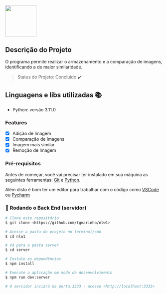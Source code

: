 <h1 align=”center”>
<img src="https://user-images.githubusercontent.com/114358060/204836563-4e83015b-e414-44ba-b595-5d091d273ce4.png" width="100px">
</h1>


## Descrição do Projeto 
<p align=”center”>O programa permite realizar o armazenamento e a comparação de imagens, identificando a de maior similaridade.</p>


> Status do Projeto: Concluido :heavy_check_mark:

## Linguagens e libs utilizadas :books:

- Python: versão 3.11.0 

### Features

- [x] Adição de Imagem
- [x] Comparação de Imagens
- [x] Imagem mais similar
- [x] Remoção de Imagem

### Pré-requisitos

Antes de começar, você vai precisar ter instalado em sua máquina as seguintes ferramentas:
[Git](https://git-scm.com) e [Python](https://www.python.org/downloads/). 

Além disto é bom ter um editor para trabalhar com o código como [VSCode](https://code.visualstudio.com/) ou [Pycharm](https://www.jetbrains.com/pt-br/pycharm/)

### 🎲 Rodando o Back End (servidor)

```bash
# Clone este repositório
$ git clone <https://github.com/tgmarinho/nlw1>

# Acesse a pasta do projeto no terminal/cmd
$ cd nlw1

# Vá para a pasta server
$ cd server

# Instale as dependências
$ npm install

# Execute a aplicação em modo de desenvolvimento
$ npm run dev:server

# O servidor inciará na porta:3333 - acesse <http://localhost:3333>
